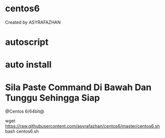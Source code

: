 # centos6

Created by ASYRAFAZHAN

autoscript
==========

auto install
==========

Sila Paste Command Di Bawah Dan Tunggu Sehingga Siap
==========

@Centos 6/64bit@

wget https://raw.githubusercontent.com/asyrafazhan/centos6/master/centos6.sh
bash centos6.sh
